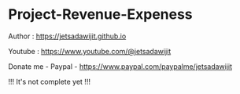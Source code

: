 # Project-Revenue-Expeness

Author  :   https://jetsadawijit.github.io

Youtube :   https://www.youtube.com/@jetsadawijit

Donate me - Paypal - https://www.paypal.com/paypalme/jetsadawijit

!!! It's not complete yet !!!
